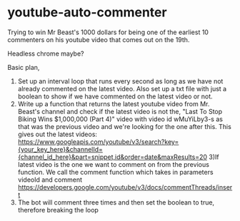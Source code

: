 # youtube-auto-commenter
Trying to win Mr Beast's 1000 dollars for being one of the earliest 10 commenters on his youtube video that comes out on the 19th.

Headless chrome maybe? 

Basic plan,
1) Set up an interval loop that runs every second as long as we have not already commented on the latest video. Also set up a txt file with just a boolean to show if we have commented on the latest video or not.
2) Write up a function that returns the latest youtube video from Mr. Beast's channel and check if the latest video is not the, "Last To Stop Biking Wins $1,000,000 (Part 4)" video with video id wMuYiLby3-s as that was the previous video and we're looking for the one after this.
This gives out the latest videos: https://www.googleapis.com/youtube/v3/search?key={your_key_here}&channelId={channel_id_here}&part=snippet,id&order=date&maxResults=20
3)If latest video is the one we want to comment on from the previous function. We call the comment function which takes in parameters videoId and comment
https://developers.google.com/youtube/v3/docs/commentThreads/insert
4) The bot will comment three times and then set the boolean to true, therefore breaking the loop


